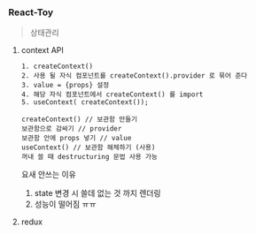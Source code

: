 ### React-Toy


> 상태관리 
1. context API
  
    ```
    1. createContext()
    2. 사용 될 자식 컴포넌트를 createContext().provider 로 묶어 준다
    3. value = {props} 설정
    4. 해당 자식 컴포넌트에서 createContext() 를 import
    5. useContext( createContext());

    createContext() // 보관함 만들기
    보관함으로 감싸기 // provider
    보관함 안에 props 넣기 // value
    useContext() // 보관함 해체하기 (사용)
    꺼내 쓸 때 destructuring 문법 사용 가능 
    ```
    요새 안쓰는 이유
    1. state 변경 시 쓸데 없는 것 까지 렌더링
    2. 성능이 떨어짐 ㅠㅠ

2. redux